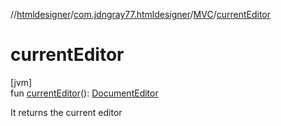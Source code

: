 //[htmldesigner](../../../index.md)/[com.jdngray77.htmldesigner](../index.md)/[MVC](index.md)/[currentEditor](current-editor.md)

# currentEditor

[jvm]\
fun [currentEditor](current-editor.md)(): [DocumentEditor](../../com.jdngray77.htmldesigner.frontend/-document-editor/index.md)

It returns the current editor
